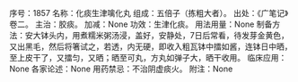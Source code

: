 序号：1857
名称：化痰生津噙化丸
组成：五倍子（拣粗大者）。
出处：《广笔记》卷二。
主治：胶痰。
加减：None
功效：生津化痰。
用法用量：None
制备方法：安大钵头内，用煮糯米粥汤浸，盖好，安静处，7日后常看，待发芽金黄色，又出黑毛，然后将箸试之，若透，内无硬，即收入粗瓦钵中擂如酱，连钵日中晒，至上皮干了，又擂匀，又晒；晒至可丸，方丸如弹子大，晒干收用。
临床应用：None
各家论述：None
用药禁忌：不治阴虚痰火。
附注：None
